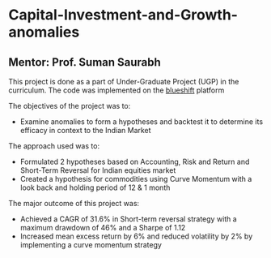 # Capital-Investment-and-Growth-anomalies
## Mentor: Prof. Suman Saurabh

This project is done as a part of Under-Graduate Project (UGP) in the curriculum. The code was implemented on the [blueshift](blueshift.quantinsti.com) platform

The objectives of the project was to:
+ Examine anomalies to form a hypotheses and backtest it to determine its efficacy in context to the Indian Market

The approach used was to:
+ Formulated 2 hypotheses based on Accounting, Risk and Return and Short-Term Reversal for Indian equities market
+ Created a hypothesis for commodities using Curve Momentum with a look back and holding period of 12 & 1 month

The major outcome of this project was:
+ Achieved a CAGR of 31.6% in Short-term reversal strategy with a maximum drawdown of 46% and a Sharpe of 1.12
+ Increased mean excess return by 6% and reduced volatility by 2% by implementing a curve momentum strategy
